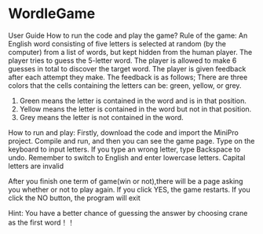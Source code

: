 # WordleGame

User Guide
How to run the code and play the game?
Rule of the game:
An English word consisting of five letters is selected at random (by the computer) 
from a list of words, but kept hidden from the human player. The player tries to guess 
the 5-letter word. The player is allowed to make 6 guesses in total to discover the 
target word. The player is given feedback after each attempt they make. The 
feedback is as follows; 
There are three colors that the cells containing the letters can be: green, yellow, or 
grey. 
1. Green means the letter is contained in the word and is in that position. 
2. Yellow means the letter is contained in the word but not in that position. 
3. Grey means the letter is not contained in the word.

 
How to run and play:
Firstly, download the code and import the MiniPro project.
Compile and run, and then you can see the game page.
Type on the keyboard to input letters. If you type an wrong letter, type Backspace to undo.
 Remember to switch to English and enter lowercase letters. Capital letters are invalid

After you finish one term of game(win or not),there will be a page asking you whether or not to play again. If you click YES, the game restarts. If you click the NO button, the program will exit


Hint: You have a better chance of guessing the answer by choosing crane as the first word！！
